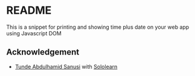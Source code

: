 # README

This is a snippet for printing and showing time plus date on your web app using Javascript DOM

## Acknowledgement

- [Tunde Abdulhamid Sanusi](https://tuhamworld.vercel.app/) with [Sololearn](https://sololearn.com)